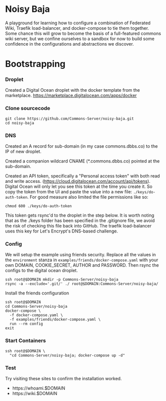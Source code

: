 # Noisy Baja

A playground for learning how to configure a combination of Federated
Wiki, Traefik load-balancer, and docker-compose to tie them
together. Some chance this will grow to become the basis of a
full-featured commons wiki server, but we confine ourselves to a
sandbox for now to build some confidence in the configurations and
abstractions we discover.

# Bootstrapping

### Droplet

Created a Digital Ocean droplet with the docker template from the
marketplace.  https://marketplace.digitalocean.com/apps/docker

### Clone sourcecode

    git clone https://github.com/Commons-Server/noisy-baja.git
    cd noisy-baja

### DNS
Created an A record for sub-domain (in my case commons.dbbs.co) to the
IP of new droplet.

Created a companion wildcard CNAME (*.commons.dbbs.co) pointed at the
sub-domain.

Created an API token, specifically a "Personal access token" with both
read and write access.
(https://cloud.digitalocean.com/account/api/tokens). Digital Ocean
will only let you see this token at the time you create it. So copy
the token from the UI and paste the value into a new file:
`./keys/do-auth-token`. For good measure also limited the file
permissions like so:

    chmod 600 ./keys/do-auth-token

This token gets rsync'd to the droplet in the step below. It is worth noting that as the ./keys folder has been specified in the .gitignore file, we avoid the risk of checking this file back into GitHub. The traefik load-balancer uses this key for Let's Encrypt's DNS-based challenge.

### Config

We will setup the example using friends security. Replace all the
values in the `environment` stanza in
`examples/friends/docker-compose.yaml` with your own DOMAIN,
COOKIE_SECRET, AUTHOR and PASSWORD. Then rsync the configs to the
digital ocean droplet.

    ssh root@$DOMAIN mkdir -p Commons-Server/noisy-baja
    rsync -a --exclude='.git/' ./ root@$DOMAIN:Commons-Server/noisy-baja/

Install the friends configuration

    ssh root@$DOMAIN
    cd Commons-Server/noisy-baja
    docker-compose \
      -f docker-compose.yaml \
      -f examples/friends/docker-compose.yaml \
      run --rm config
    exit

### Start Containers

    ssh root@$DOMAIN \
      "cd Commons-Server/noisy-baja; docker-compose up -d"

### Test

Try visiting these sites to confirm the installation worked.

* https://whoami.$DOMAIN
* https://wiki.$DOMAIN
